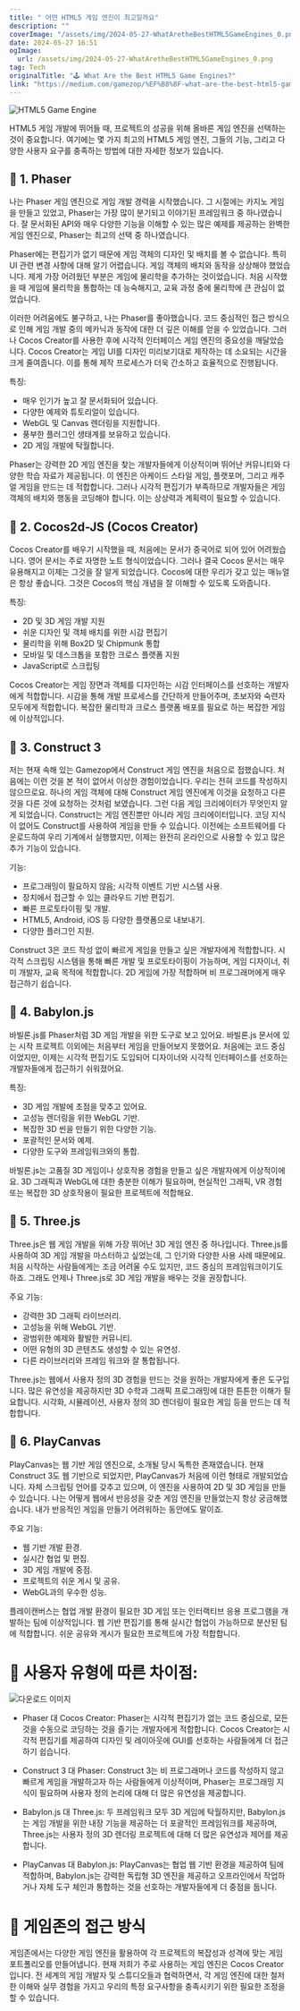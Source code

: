 ```yaml
---
title: " 어떤 HTML5 게임 엔진이 최고일까요"
description: ""
coverImage: "/assets/img/2024-05-27-WhatAretheBestHTML5GameEngines_0.png"
date: 2024-05-27 16:51
ogImage:
  url: /assets/img/2024-05-27-WhatAretheBestHTML5GameEngines_0.png
tag: Tech
originalTitle: "🕹️ What Are the Best HTML5 Game Engines?"
link: "https://medium.com/gamezop/%EF%B8%8F-what-are-the-best-html5-game-engines-80646633913e"
---
```


![HTML5 Game Engine](/assets/img/2024-05-27-WhatAretheBestHTML5GameEngines_0.png)

HTML5 게임 개발에 뛰어들 때, 프로젝트의 성공을 위해 올바른 게임 엔진을 선택하는 것이 중요합니다. 여기에는 몇 가지 최고의 HTML5 게임 엔진, 그들의 기능, 그리고 다양한 사용자 요구를 충족하는 방법에 대한 자세한 정보가 있습니다.

## 🔹 1. Phaser

나는 Phaser 게임 엔진으로 게임 개발 경력을 시작했습니다. 그 시절에는 카지노 게임을 만들고 있었고, Phaser는 가장 많이 분기되고 이야기된 프레임워크 중 하나였습니다. 잘 문서화된 API와 매우 다양한 기능을 이해할 수 있는 많은 예제를 제공하는 완벽한 게임 엔진으로, Phaser는 최고의 선택 중 하나였습니다.

<div class="content-ad"></div>

Phaser에는 편집기가 없기 때문에 게임 객체의 디자인 및 배치를 볼 수 없습니다. 특히 UI 관련 변경 사항에 대해 알기 어렵습니다. 게임 객체의 배치와 동작을 상상해야 했었습니다. 제게 가장 어려웠던 부분은 게임에 물리학을 추가하는 것이었습니다. 처음 시작했을 때 게임에 물리학을 통합하는 데 능숙해지고, 교육 과정 중에 물리학에 큰 관심이 없었습니다.

이러한 어려움에도 불구하고, 나는 Phaser를 좋아했습니다. 코드 중심적인 접근 방식으로 인해 게임 개발 중의 메카닉과 동작에 대한 더 깊은 이해를 얻을 수 있었습니다. 그러나 Cocos Creator를 사용한 후에 시각적 인터페이스 게임 엔진의 중요성을 깨달았습니다. Cocos Creator는 게임 UI를 디자인 미리보기대로 제작하는 데 소요되는 시간을 크게 줄여줍니다. 이를 통해 제작 프로세스가 더욱 간소하고 효율적으로 진행됩니다.

특징:

- 매우 인기가 높고 잘 문서화되어 있습니다.
- 다양한 예제와 튜토리얼이 있습니다.
- WebGL 및 Canvas 렌더링을 지원합니다.
- 풍부한 플러그인 생태계를 보유하고 있습니다.
- 2D 게임 개발에 탁월합니다.

<div class="content-ad"></div>

Phaser는 강력한 2D 게임 엔진을 찾는 개발자들에게 이상적이며 뛰어난 커뮤니티와 다양한 학습 자료가 제공됩니다. 이 엔진은 아케이드 스타일 게임, 플랫포머, 그리고 캐주얼 게임을 만드는 데 적합합니다. 그러나 시각적 편집기가 부족하므로 개발자들은 게임 객체의 배치와 행동을 코딩해야 합니다. 이는 상상력과 계획력이 필요할 수 있습니다.

## 🔹 2. Cocos2d-JS (Cocos Creator)

Cocos Creator를 배우기 시작했을 때, 처음에는 문서가 중국어로 되어 있어 어려웠습니다. 영어 문서는 주로 자명한 노트 형식이었습니다. 그러나 결국 Cocos 문서는 매우 유용해지고 이제는 그것을 잘 알게 되었습니다. Cocos에 대한 우리가 갖고 있는 매뉴얼은 항상 좋습니다. 그것은 Cocos의 핵심 개념을 잘 이해할 수 있도록 도와줍니다.

특징:

<div class="content-ad"></div>

- 2D 및 3D 게임 개발 지원
- 쉬운 디자인 및 객체 배치를 위한 시감 편집기
- 물리학을 위해 Box2D 및 Chipmunk 통합
- 모바일 및 데스크톱을 포함한 크로스 플랫폼 지원
- JavaScript로 스크립팅

Cocos Creator는 게임 장면과 객체를 디자인하는 시감 인터페이스를 선호하는 개발자에게 적합합니다. 시감을 통해 개발 프로세스를 간단하게 만들어주며, 초보자와 숙련자 모두에게 적합합니다. 복잡한 물리학과 크로스 플랫폼 배포를 필요로 하는 복잡한 게임에 이상적입니다.

## 🔹 3. Construct 3

저는 현재 속해 있는 Gamezop에서 Construct 게임 엔진을 처음으로 접했습니다. 처음에는 이런 것을 본 적이 없어서 이상한 경험이었습니다. 우리는 전혀 코드를 작성하지 않으므로요. 하나의 게임 객체에 대해 Construct 게임 엔진에게 이것을 요청하고 다른 것을 다른 것에 요청하는 것처럼 보였습니다. 그런 다음 게임 크리에이터가 무엇인지 알게 되었습니다. Construct는 게임 엔진뿐만 아니라 게임 크리에이터입니다. 코딩 지식이 없어도 Construct를 사용하여 게임을 만들 수 있습니다. 이전에는 소프트웨어를 다운로드하여 우리 기계에서 실행했지만, 이제는 완전히 온라인으로 사용할 수 있고 많은 추가 기능이 있습니다.

<div class="content-ad"></div>

기능:

- 프로그래밍이 필요하지 않음; 시각적 이벤트 기반 시스템 사용.
- 장치에서 접근할 수 있는 클라우드 기반 편집기.
- 빠른 프로토타이핑 및 개발.
- HTML5, Android, iOS 등 다양한 플랫폼으로 내보내기.
- 다양한 플러그인 지원.

Construct 3은 코드 작성 없이 빠르게 게임을 만들고 싶은 개발자에게 적합합니다. 시각적 스크립팅 시스템을 통해 빠른 개발 및 프로토타이핑이 가능하며, 게임 디자이너, 취미 개발자, 교육 목적에 적합합니다. 2D 게임에 가장 적합하며 비 프로그래머에게 매우 접근하기 쉽습니다.

## 🔹 4. Babylon.js

<div class="content-ad"></div>

바빌론.js를 Phaser처럼 3D 게임 개발을 위한 도구로 보고 있어요. 바빌론.js 문서에 있는 시작 프로젝트 이외에는 처음부터 게임을 만들어보지 못했어요. 처음에는 코드 중심이었지만, 이제는 시각적 편집기도 도입되어 디자이너와 시각적 인터페이스를 선호하는 개발자들에게 접근하기 쉬워졌어요.

특징:

- 3D 게임 개발에 초점을 맞추고 있어요.
- 고성능 렌더링을 위한 WebGL 기반.
- 복잡한 3D 씬을 만들기 위한 다양한 기능.
- 포괄적인 문서와 예제.
- 다양한 도구와 프레임워크와의 통합.

바빌론.js는 고품질 3D 게임이나 상호작용 경험을 만들고 싶은 개발자에게 이상적이에요. 3D 그래픽과 WebGL에 대한 충분한 이해가 필요하며, 현실적인 그래픽, VR 경험 또는 복잡한 3D 상호작용이 필요한 프로젝트에 적합해요.

<div class="content-ad"></div>

## 🔹 5. Three.js

Three.js은 웹 게임 개발을 위해 가장 뛰어난 3D 게임 엔진 중 하나입니다. Three.js를 사용하여 3D 게임 개발을 마스터하고 싶었는데, 그 인기와 다양한 사용 사례 때문에요. 처음 시작하는 사람들에게는 조금 어려울 수도 있지만, 코드 중심의 프레임워크이기도 하죠. 그래도 언제나 Three.js로 3D 게임 개발을 배우는 것을 권장합니다.

주요 기능:

- 강력한 3D 그래픽 라이브러리.
- 고성능을 위해 WebGL 기반.
- 광범위한 예제와 활발한 커뮤니티.
- 어떤 유형의 3D 콘텐츠도 생성할 수 있는 유연성.
- 다른 라이브러리와 프레임 워크와 잘 통합됩니다.

<div class="content-ad"></div>

Three.js는 웹에서 사용자 정의 3D 경험을 만드는 것을 원하는 개발자에게 좋은 도구입니다. 많은 유연성을 제공하지만 3D 수학과 그래픽 프로그래밍에 대한 튼튼한 이해가 필요합니다. 시각화, 시뮬레이션, 사용자 정의 3D 렌더링이 필요한 게임 등을 만드는 데 적합합니다.

## 🔹 6. PlayCanvas

PlayCanvas는 웹 기반 게임 엔진으로, 소개될 당시 독특한 존재였습니다. 현재 Construct 3도 웹 기반으로 되었지만, PlayCanvas가 처음에 이런 형태로 개발되었습니다. 자체 스크립팅 언어를 갖추고 있으며, 이 엔진을 사용하여 2D 및 3D 게임을 만들 수 있습니다. 나는 어떻게 웹에서 반응성을 갖춘 게임 엔진을 만들었는지 항상 궁금해했습니다. 내가 반응적인 게임을 만들기 어려워하는 동안에도 말이죠.

주요 기능:

<div class="content-ad"></div>

- 웹 기반 개발 환경.
- 실시간 협업 및 편집.
- 3D 게임 개발에 중점.
- 프로젝트의 쉬운 게시 및 공유.
- WebGL과의 우수한 성능.

플레이캔버스는 협업 개발 환경이 필요한 3D 게임 또는 인터랙티브 응용 프로그램을 개발하는 팀에 이상적입니다. 웹 기반 편집기를 통해 실시간 협업이 가능하므로 분산된 팀에 적합합니다. 쉬운 공유와 게시가 필요한 프로젝트에 가장 적합합니다.

# 🔄 사용자 유형에 따른 차이점:

![다운로드 이미지](/assets/img/2024-05-27-WhatAretheBestHTML5GameEngines_1.png)

<div class="content-ad"></div>

- Phaser 대 Cocos Creator: Phaser는 시각적 편집기가 없는 코드 중심으로, 모든 것을 수동으로 코딩하는 것을 즐기는 개발자에게 적합합니다. Cocos Creator는 시각적 편집기를 제공하여 디자인 및 레이아웃에 GUI를 선호하는 사람들에게 더 접근하기 쉽습니다.

- Construct 3 대 Phaser: Construct 3는 비 프로그래머나 코드를 작성하지 않고 빠르게 게임을 개발하고자 하는 사람들에게 이상적이며, Phaser는 프로그래밍 지식이 필요하며 사용자 정의 논리에 대해 더 많은 유연성을 제공합니다.

- Babylon.js 대 Three.js: 두 프레임워크 모두 3D 게임에 탁월하지만, Babylon.js는 게임 개발을 위한 내장 기능을 제공하는 더 포괄적인 프레임워크를 제공하며, Three.js는 사용자 정의 3D 렌더링 프로젝트에 대해 더 많은 유연성과 제어를 제공합니다.

- PlayCanvas 대 Babylon.js: PlayCanvas는 협업 웹 기반 환경을 제공하여 팀에 적합하며, Babylon.js는 강력한 독립형 3D 엔진을 제공하고 오프라인에서 작업하거나 자체 도구 체인과 통합하는 것을 선호하는 개발자들에게 더 중점을 둡니다.

<div class="content-ad"></div>

# 🏢 게임존의 접근 방식

게임존에서는 다양한 게임 엔진을 활용하여 각 프로젝트의 복잡성과 성격에 맞는 게임 포트폴리오를 만들어냅니다. 현재 저희가 주로 사용하는 게임 엔진은 Cocos Creator입니다. 전 세계의 게임 개발자 및 스튜디오들과 협력하면서, 각 게임 엔진에 대한 철저한 이해와 실무 경험을 가지고 우리의 특정 요구사항을 충족시키기 위한 필요한 조정을 할 수 있습니다.
